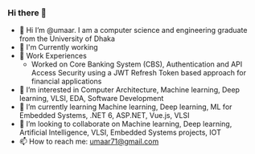 ### Hi there 👋

<!--
**umaarabdullah/umaarabdullah** is a ✨ _special_ ✨ repository because its `README.md` (this file) appears on your GitHub profile.

Here are some ideas to get you started:

- 🔭 I’m currently working on ...
- 🌱 I’m currently learning ...
- 👯 I’m looking to collaborate on ...
- 🤔 I’m looking for help with ...
- 💬 Ask me about ...
- 📫 How to reach me: ...
- 😄 Pronouns: ...
- ⚡ Fun fact: ...
-->

- 👋 Hi I’m @umaar. I am a computer science and engineering graduate from the University of Dhaka
- 🔭 I'm Currently working
- 💼 Work Experiences
    - Worked on Core Banking System (CBS), Authentication and API Access Security using a JWT Refresh Token based approach for financial applications
- 👀 I’m interested in Computer Architecture, Machine learning, Deep learning, VLSI, EDA, Software Development
- 🌱 I’m currently learning Machine learning, Deep learning, ML for Embedded Systems, .NET 6, ASP.NET, Vue.js, VLSI
- 👯 I’m looking to collaborate on Machine learning, Deep learning, Artificial Intelligence, VLSI, Embedded Systems projects, IOT
- 📫 How to reach me: umaar71@gmail.com
